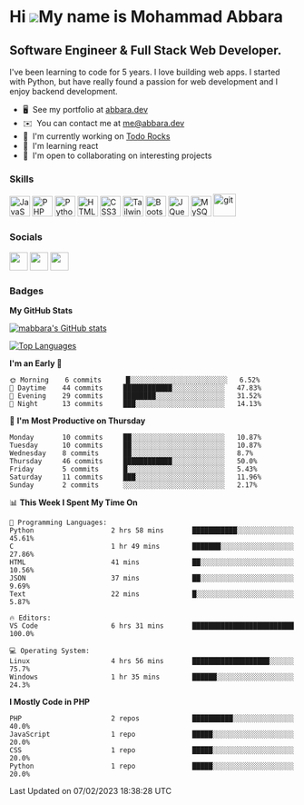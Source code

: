Hi ![](https://user-images.githubusercontent.com/18350557/176309783-0785949b-9127-417c-8b55-ab5a4333674e.gif)My name is Mohammad Abbara
=======================================================================================================================================

Software Engineer & Full Stack Web Developer.
--------------------------------------------

I've been learning to code for 5 years. I love building web apps. I started with Python, but have really found a passion for web development and I enjoy backend development.

* 🖥️  See my portfolio at [abbara.dev](http://abbara.dev)
* ✉️  You can contact me at [me@abbara.dev](mailto:me@abbara.dev)
* 🚀  I'm currently working on [Todo Rocks](http://todo.rocks)
* 🧠  I'm learning react
* 🤝  I'm open to collaborating on interesting projects

### Skills

<p align="left">
<a href="https://developer.mozilla.org/en-US/docs/Web/JavaScript" target="_blank" rel="noreferrer"><img src="https://raw.githubusercontent.com/danielcranney/readme-generator/main/public/icons/skills/javascript-colored.svg" width="36" height="36" alt="JavaScript" /></a>
<a href="https://www.php.net/" target="_blank" rel="noreferrer"><img src="https://raw.githubusercontent.com/danielcranney/readme-generator/main/public/icons/skills/php-colored.svg" width="36" height="36" alt="PHP" /></a>
<a href="https://www.python.org/" target="_blank" rel="noreferrer"><img src="https://raw.githubusercontent.com/danielcranney/readme-generator/main/public/icons/skills/python-colored.svg" width="36" height="36" alt="Python" /></a>
<a href="https://developer.mozilla.org/en-US/docs/Glossary/HTML5" target="_blank" rel="noreferrer"><img src="https://raw.githubusercontent.com/danielcranney/readme-generator/main/public/icons/skills/html5-colored.svg" width="36" height="36" alt="HTML5" /></a>
<a href="https://www.w3.org/TR/CSS/#css" target="_blank" rel="noreferrer"><img src="https://raw.githubusercontent.com/danielcranney/readme-generator/main/public/icons/skills/css3-colored.svg" width="36" height="36" alt="CSS3" /></a>
<a href="https://tailwindcss.com/" target="_blank" rel="noreferrer"><img src="https://raw.githubusercontent.com/danielcranney/readme-generator/main/public/icons/skills/tailwindcss-colored.svg" width="36" height="36" alt="TailwindCSS" /></a>
<a href="https://getbootstrap.com/" target="_blank" rel="noreferrer"><img src="https://raw.githubusercontent.com/danielcranney/readme-generator/main/public/icons/skills/bootstrap-colored.svg" width="36" height="36" alt="Bootstrap" /></a>
<a href="https://jquery.com/" target="_blank" rel="noreferrer"><img src="https://raw.githubusercontent.com/danielcranney/readme-generator/main/public/icons/skills/jquery-colored.svg" width="36" height="36" alt="JQuery" /></a>
<a href="https://www.mysql.com/" target="_blank" rel="noreferrer"><img src="https://raw.githubusercontent.com/danielcranney/readme-generator/main/public/icons/skills/mysql-colored.svg" width="36" height="36" alt="MySQL" /></a>
<a href="https://git-scm.com/" target="_blank"> <img src="https://www.vectorlogo.zone/logos/git-scm/git-scm-icon.svg" alt="git" width="40" height="40"/> </a>
</p>


### Socials

<p align="left"> <a href="https://discord.com/users/MAbbara#0001" target="_blank" rel="noreferrer"><img src="https://raw.githubusercontent.com/danielcranney/readme-generator/main/public/icons/socials/discord.svg" width="32" height="32" /></a> <a href="https://www.github.com/mabbara" target="_blank" rel="noreferrer"><img src="https://raw.githubusercontent.com/danielcranney/readme-generator/main/public/icons/socials/github.svg" width="32" height="32" /></a> <a href="http://www.instagram.com/MA_Abbara" target="_blank" rel="noreferrer"><img src="https://raw.githubusercontent.com/danielcranney/readme-generator/main/public/icons/socials/instagram.svg" width="32" height="32" /></a></p>

### Badges

<b>My GitHub Stats</b>

<a href="http://www.github.com/mabbara"><img src="https://github-readme-stats.vercel.app/api?username=mabbara&show_icons=true&hide=&count_private=true&title_color=0891b2&text_color=ffffff&icon_color=0891b2&bg_color=1c1917&hide_border=true&show_icons=true" alt="mabbara's GitHub stats" /></a>

<a href="https://github.com/mabbara" align="left"><img src="https://github-readme-stats.vercel.app/api/top-langs/?username=mabbara&langs_count=10&title_color=0891b2&text_color=ffffff&icon_color=0891b2&bg_color=1c1917&hide_border=true&locale=en&custom_title=Top%20Languages" alt="Top Languages" /></a>


<!--START_SECTION:waka-->
**I'm an Early 🐤** 

```text
🌞 Morning    6 commits      █░░░░░░░░░░░░░░░░░░░░░░░░   6.52% 
🌆 Daytime    44 commits     ████████████░░░░░░░░░░░░░   47.83% 
🌃 Evening    29 commits     ████████░░░░░░░░░░░░░░░░░   31.52% 
🌙 Night      13 commits     ███░░░░░░░░░░░░░░░░░░░░░░   14.13%

```
📅 **I'm Most Productive on Thursday** 

```text
Monday       10 commits     ██░░░░░░░░░░░░░░░░░░░░░░░   10.87% 
Tuesday      10 commits     ██░░░░░░░░░░░░░░░░░░░░░░░   10.87% 
Wednesday    8 commits      ██░░░░░░░░░░░░░░░░░░░░░░░   8.7% 
Thursday     46 commits     ████████████░░░░░░░░░░░░░   50.0% 
Friday       5 commits      █░░░░░░░░░░░░░░░░░░░░░░░░   5.43% 
Saturday     11 commits     ███░░░░░░░░░░░░░░░░░░░░░░   11.96% 
Sunday       2 commits      ░░░░░░░░░░░░░░░░░░░░░░░░░   2.17%

```


📊 **This Week I Spent My Time On** 

```text
💬 Programming Languages: 
Python                   2 hrs 58 mins       ███████████░░░░░░░░░░░░░░   45.61% 
C                        1 hr 49 mins        ███████░░░░░░░░░░░░░░░░░░   27.86% 
HTML                     41 mins             ██░░░░░░░░░░░░░░░░░░░░░░░   10.56% 
JSON                     37 mins             ██░░░░░░░░░░░░░░░░░░░░░░░   9.69% 
Text                     22 mins             █░░░░░░░░░░░░░░░░░░░░░░░░   5.87%

🔥 Editors: 
VS Code                  6 hrs 31 mins       █████████████████████████   100.0%

💻 Operating System: 
Linux                    4 hrs 56 mins       ███████████████████░░░░░░   75.7% 
Windows                  1 hr 35 mins        ██████░░░░░░░░░░░░░░░░░░░   24.3%

```

**I Mostly Code in PHP** 

```text
PHP                      2 repos             ██████████░░░░░░░░░░░░░░░   40.0% 
JavaScript               1 repo              █████░░░░░░░░░░░░░░░░░░░░   20.0% 
CSS                      1 repo              █████░░░░░░░░░░░░░░░░░░░░   20.0% 
Python                   1 repo              █████░░░░░░░░░░░░░░░░░░░░   20.0%

```



 Last Updated on 07/02/2023 18:38:28 UTC
<!--END_SECTION:waka-->